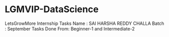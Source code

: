 # LGMVIP-DataScience
LetsGrowMore Internship Tasks
Name : SAI HARSHA REDDY CHALLA
Batch : September
Tasks Done From: Beginner-1 and Intermediate-2
